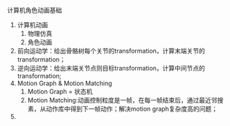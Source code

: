 计算机角色动画基础

1. 计算机动画
   1. 物理仿真
   2. 角色动画
2. 前向运动学：给出骨骼树每个关节的transformation，计算末端关节的transformation；
3. 逆向运动学：给出末端关节点则目标transformation，计算中间节点的transformation;
4. Motion Graph & Motion Matching
   1. Motion Graph = 状态机
   2. Motion Matching:动画控制粒度是一帧，在每一帧结束后，通过最近邻搜素，从动作库中得到下一帧动作；解决motion graph复杂度高的问题；
5. 